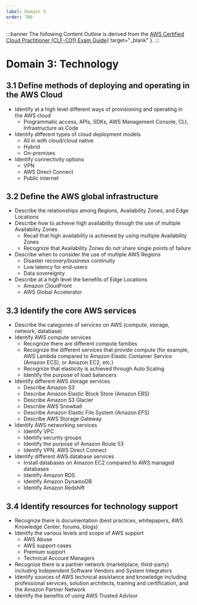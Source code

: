 ```yaml
---
label: Domain 3
order: 700
---
```


:::banner
The following Content Outline is derived from the [AWS Certified Cloud Practitioner (CLF-C01) Exam Guide](https://d1.awsstatic.com/training-and-certification/docs-cloud-practitioner/AWS-Certified-Cloud-Practitioner_Exam-Guide.pdf){ target="_blank" }.
:::

# Domain 3: Technology

## 3.1 Define methods of deploying and operating in the AWS Cloud

- Identify at a high level different ways of provisioning and operating in the AWS cloud
  - Programmatic access, APIs, SDKs, AWS Management Console, CLI, Infrastructure as Code
- Identify different types of cloud deployment models
  - All in with cloud/cloud native
  - Hybrid
  - On-premises
- Identify connectivity options
  - VPN
  - AWS Direct Connect
  - Public internet

## 3.2 Define the AWS global infrastructure

- Describe the relationships among Regions, Availability Zones, and Edge Locations
- Describe how to achieve high availability through the use of multiple Availability Zones
  - Recall that high availability is achieved by using multiple Availability Zones
  - Recognize that Availability Zones do not share single points of failure
- Describe when to consider the use of multiple AWS Regions
  - Disaster recovery/business continuity
  - Low latency for end-users
  - Data sovereignty
- Describe at a high level the benefits of Edge Locations
  - Amazon CloudFront
  - AWS Global Accelerator

## 3.3 Identify the core AWS services

- Describe the categories of services on AWS (compute, storage, network, database)
- Identify AWS compute services
  - Recognize there are different compute families
  - Recognize the different services that provide compute (for example, AWS Lambda 
compared to Amazon Elastic Container Service (Amazon ECS), or Amazon EC2, etc.)
  - Recognize that elasticity is achieved through Auto Scaling
  - Identify the purpose of load balancers
- Identify different AWS storage services
  - Describe Amazon S3
  - Describe Amazon Elastic Block Store (Amazon EBS)
  - Describe Amazon S3 Glacier
  - Describe AWS Snowball
  - Describe Amazon Elastic File System (Amazon EFS)
  - Describe AWS Storage Gateway
- Identify AWS networking services
  - Identify VPC
  - Identify security groups
  - Identify the purpose of Amazon Route 53
  - Identify VPN, AWS Direct Connect
- Identify different AWS database services
  - Install databases on Amazon EC2 compared to AWS managed databases
  - Identify Amazon RDS
  - Identify Amazon DynamoDB
  - Identify Amazon Redshift

## 3.4 Identify resources for technology support

- Recognize there is documentation (best practices, whitepapers, AWS Knowledge Center, 
forums, blogs)
- Identify the various levels and scope of AWS support
  - AWS Abuse
  - AWS support cases
  - Premium support
  - Technical Account Managers
- Recognize there is a partner network (marketplace, third-party) including Independent 
Software Vendors and System Integrators
- Identify sources of AWS technical assistance and knowledge including professional services, 
solution architects, training and certification, and the Amazon Partner Network
- Identify the benefits of using AWS Trusted Advisor